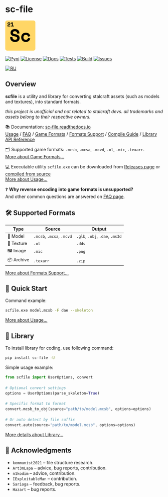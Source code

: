 # sc-file

<!-- Links -->

[pypi]: https://pypi.org/project/sc-file
[license]: https://opensource.org/licenses/MIT
[tests]: https://github.com/onejeuu/sc-file/actions/workflows/tests.yml
[build]: https://github.com/onejeuu/sc-file/actions/workflows/release.yml
[issues]: https://github.com/onejeuu/sc-file/issues
[releases]: https://github.com/onejeuu/sc-file/releases
[docs]: https://sc-file.readthedocs.io/en/latest
[readme-ru]: README-RU.md

<!-- Docs -->

[docs-usage]: https://sc-file.readthedocs.io/en/latest/usage.html
[docs-faq]: https://sc-file.readthedocs.io/en/latest/faq.html
[docs-formats]: https://sc-file.readthedocs.io/en/latest/formats.html
[docs-support]: https://sc-file.readthedocs.io/en/latest/support.html
[docs-compile]: https://sc-file.readthedocs.io/en/latest/compile.html
[docs-library]: https://sc-file.readthedocs.io/en/latest/api/index.html

<!-- Badges -->

[badge-pypi]: https://img.shields.io/pypi/v/sc-file.svg
[badge-license]: https://img.shields.io/github/license/onejeuu/sc-file
[badge-docs]: https://img.shields.io/readthedocs/sc-file
[badge-tests]: https://img.shields.io/github/actions/workflow/status/onejeuu/sc-file/tests.yml?label=tests
[badge-build]: https://img.shields.io/github/actions/workflow/status/onejeuu/sc-file/release.yml?label=build
[badge-issues]: https://img.shields.io/github/issues/onejeuu/sc-file
[badge-ru]: https://img.shields.io/badge/%D0%BF%D0%B5%D1%80%D0%B5%D0%B2%D0%BE%D0%B4%20%D0%BD%D0%B0-%F0%9F%87%B7%F0%9F%87%BA%20%D0%A0%D1%83%D1%81%D1%81%D0%BA%D0%B8%D0%B9%20-0096FF

<img src="assets/scfile.svg" alt="icon" width="96" />

[![Pypi][badge-pypi]][pypi] [![License][badge-license]][license] [![Docs][badge-docs]][docs] [![Tests][badge-tests]][tests] [![Build][badge-build]][build] [![Issues][badge-issues]][issues]

[![RU][badge-ru]][readme-ru]

## Overview

**scfile** is a utility and library for converting stalcraft assets (such as models and textures), into standard formats.

_this project is unofficial and not related to stalcraft devs. all trademarks and assets belong to their respective owners._

📚 Documentation: [sc-file.readthedocs.io][docs] \
[Usage][docs-usage] / [FAQ][docs-faq] / [Game Formats][docs-formats] / [Formats Support][docs-support] / [Compile Guide][docs-compile] / [Library API Reference][docs-library]

🗂️ Supported game formats: `.mcsb`, `.mcsa`, `.mcvd`, `.ol`, `.mic`, `.texarr`. \
[More about Game Formats...][docs-formats]

💻 Executable utility `scfile.exe` can be downloaded from [Releases page][releases] or [compiled from source][docs-compile] \
[More about Usage...][docs-usage]

❓ **Why reverse encoding into game formats is unsupported?** \
And other common questions are answered on [FAQ page][docs-faq].

## 🛠️ Supported Formats

| Type       | Source                    | Output                          |
| ---------- | ------------------------- | ------------------------------- |
| 🧊 Model   | `.mcsb`, `.mcsa`, `.mcvd` | `.glb`, `.obj`, `.dae`, `.ms3d` |
| 🧱 Texture | `.ol`                     | `.dds`                          |
| 🖼️ Image   | `.mic`                    | `.png`                          |
| 📦 Archive | `.texarr`                 | `.zip`                          |

[More about Formats Support…][docs-support]

## 🚀 Quick Start

Command example:

```bash
scfile.exe model.mcsb -F dae --skeleton
```

[More about Usage...][docs-usage]

## 📖 Library

To install library for coding, use following command:

```bash
pip install sc-file -U
```

Simple usage example:

```python
from scfile import UserOptions, convert

# Optional convert settings
options = UserOptions(parse_skeleton=True)

# Specific format to format
convert.mcsb_to_obj(source="path/to/model.mcsb", options=options)

# Or auto detect by file suffix
convert.auto(source="path/to/model.mcsb", options=options)
```

[More details about Library...][docs-library]

## 🤝 Acknowledgments

- `kommunist2021` – file structure research.
- `Art3mLapa` – advice, bug reports, contribution.
- `n1kodim` – advice, contribution.
- `IExploitableMan` – contribution.
- `Sarioga` – feedback, bug reports.
- `Hazart` – bug reports.
